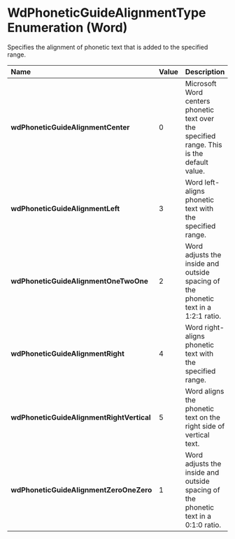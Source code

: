 
# WdPhoneticGuideAlignmentType Enumeration (Word)

Specifies the alignment of phonetic text that is added to the specified range.



|**Name**|**Value**|**Description**|
|:-----|:-----|:-----|
|**wdPhoneticGuideAlignmentCenter**|0|Microsoft Word centers phonetic text over the specified range. This is the default value.|
|**wdPhoneticGuideAlignmentLeft**|3|Word left-aligns phonetic text with the specified range.|
|**wdPhoneticGuideAlignmentOneTwoOne**|2|Word adjusts the inside and outside spacing of the phonetic text in a 1:2:1 ratio.|
|**wdPhoneticGuideAlignmentRight**|4|Word right-aligns phonetic text with the specified range.|
|**wdPhoneticGuideAlignmentRightVertical**|5|Word aligns the phonetic text on the right side of vertical text.|
|**wdPhoneticGuideAlignmentZeroOneZero**|1|Word adjusts the inside and outside spacing of the phonetic text in a 0:1:0 ratio.|
